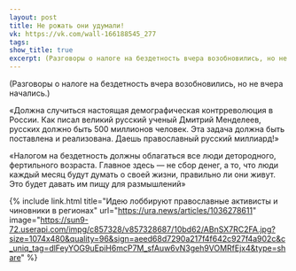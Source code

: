 ```yaml
---
layout: post
title: Не рожать они удумали!
vk: https://vk.com/wall-166188545_277
tags: 
show_title: true
excerpt: (Разговоры о налоге на бездетность вчера возобновились, но не вчера начались.)
---
```

(Разговоры о налоге на бездетность вчера возобновились, но не вчера начались.)

«Должна случиться настоящая демографическая контрреволюция в России. Как писал великий русский ученый Дмитрий Менделеев, русских должно быть 500 миллионов человек. Эта задача должна быть поставлена и реализована. Даешь православный русский миллиард!»

«Налогом на бездетность должны облагаться все люди детородного, фертильного возраста. Главное здесь — не сбор денег, а то, что люди каждый месяц будут думать о своей жизни, правильно ли они живут. Это будет давать им пищу для размышлений»

{% include link.html title="Идею лоббируют православные активисты и чиновники в регионах" url="https://ura.news/articles/1036278611" image="https://sun9-72.userapi.com/impg/c857328/v857328687/10bd62/ABnSX7RC2FA.jpg?size=1074x480&quality=96&sign=aeed68d7290a217f4f642c927f4a902c&c_uniq_tag=dlFeyYOG9uEpiH6mcP7M_sfAuw6vN3geh9VOMRfEjx4&type=share" %}